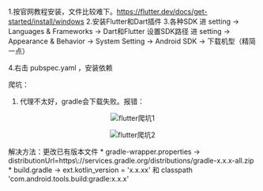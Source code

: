 1.按官网教程安装，文件比较难下。https://flutter.dev/docs/get-started/install/windows
2.安装Flutter和Dart插件
3.各种SDK
  进 setting -> Languages & Frameworks -> Dart和Flutter 设置SDK路径
  进 setting -> Appearance & Behavior -> System Setting -> Android SDK -> 下载机型（精简一点）

4.右击 pubspec.yaml ，安装依赖
		



爬坑：
1. 代理不太好，gradle会下载失败。报错：
  <p align="center">
  <img src="https://miro.medium.com/max/5604/0*mS7vEiMIgqRwI4vZ" alt="flutter爬坑1">
  </p>
  <p align="center">
  <img src="https://miro.medium.com/max/5604/0*mS7vEiMIgqRwI4vZ" alt="flutter爬坑2">
  </p>
  解决方法：更改已有版本文件
  * gradle-wrapper.properties -> distributionUrl=https\://services.gradle.org/distributions/gradle-x.x.x-all.zip 
  * build.gradle -> ext.kotlin_version = 'x.x.xx' 和 classpath 'com.android.tools.build:gradle:x.x.x'